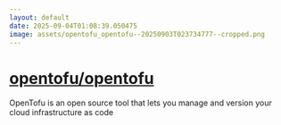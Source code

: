 ```yaml
---
layout: default
date: 2025-09-04T01:08:39.050475
image: assets/opentofu_opentofu--20250903T023734777--cropped.png
---
```


# [opentofu/opentofu](https://github.com/opentofu/opentofu)

OpenTofu is an open source tool that lets you manage and version your cloud infrastructure as code
